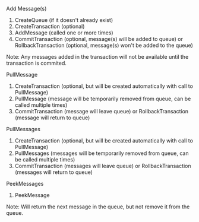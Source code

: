 Add Message(s)

1) CreateQueue (if it doesn't already exist)
1) CreateTransaction (optional)
1) AddMessage (called one or more times)
1) CommitTransaction (optional, message(s) will be added to queue) or RollbackTransaction (optional, message(s) won't be added to the queue)

Note: Any messages added in the transaction will not be available until the transaction is commited.

PullMessage

1) CreateTransaction (optional, but will be created automatically with call to PullMessage)
1) PullMessage (message will be temporarily removed from queue, can be called multiple times)
1) CommitTransaction (message will leave queue) or RollbackTransaction (message will return to queue)

PullMessages

1) CreateTransaction (optional, but will be created automatically with call to PullMessage)
1) PullMessages (messages will be temporarily removed from queue, can be called multiple times)
1) CommitTransaction (messages will leave queue) or RollbackTransaction (messages will return to queue)

PeekMessages

1) PeekMessage 

Note: Will return the next message in the queue, but not remove it from the queue.
